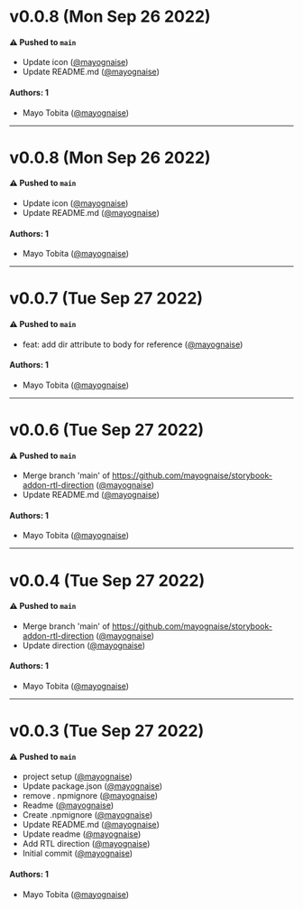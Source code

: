 # v0.0.8 (Mon Sep 26 2022)

#### ⚠️ Pushed to `main`

- Update icon ([@mayognaise](https://github.com/mayognaise))
- Update README.md ([@mayognaise](https://github.com/mayognaise))

#### Authors: 1

- Mayo Tobita ([@mayognaise](https://github.com/mayognaise))

---

# v0.0.8 (Mon Sep 26 2022)

#### ⚠️ Pushed to `main`

- Update icon ([@mayognaise](https://github.com/mayognaise))
- Update README.md ([@mayognaise](https://github.com/mayognaise))

#### Authors: 1

- Mayo Tobita ([@mayognaise](https://github.com/mayognaise))

---

# v0.0.7 (Tue Sep 27 2022)

#### ⚠️ Pushed to `main`

- feat: add dir attribute to body for reference ([@mayognaise](https://github.com/mayognaise))

#### Authors: 1

- Mayo Tobita ([@mayognaise](https://github.com/mayognaise))

---

# v0.0.6 (Tue Sep 27 2022)

#### ⚠️ Pushed to `main`

- Merge branch 'main' of https://github.com/mayognaise/storybook-addon-rtl-direction ([@mayognaise](https://github.com/mayognaise))
- Update README.md ([@mayognaise](https://github.com/mayognaise))

#### Authors: 1

- Mayo Tobita ([@mayognaise](https://github.com/mayognaise))

---

# v0.0.4 (Tue Sep 27 2022)

#### ⚠️ Pushed to `main`

- Merge branch 'main' of https://github.com/mayognaise/storybook-addon-rtl-direction ([@mayognaise](https://github.com/mayognaise))
- Update direction ([@mayognaise](https://github.com/mayognaise))

#### Authors: 1

- Mayo Tobita ([@mayognaise](https://github.com/mayognaise))

---

# v0.0.3 (Tue Sep 27 2022)

#### ⚠️ Pushed to `main`

- project setup ([@mayognaise](https://github.com/mayognaise))
- Update package.json ([@mayognaise](https://github.com/mayognaise))
- remove . npmignore ([@mayognaise](https://github.com/mayognaise))
- Readme ([@mayognaise](https://github.com/mayognaise))
- Create .npmignore ([@mayognaise](https://github.com/mayognaise))
- Update README.md ([@mayognaise](https://github.com/mayognaise))
- Update readme ([@mayognaise](https://github.com/mayognaise))
- Add RTL direction ([@mayognaise](https://github.com/mayognaise))
- Initial commit ([@mayognaise](https://github.com/mayognaise))

#### Authors: 1

- Mayo Tobita ([@mayognaise](https://github.com/mayognaise))
